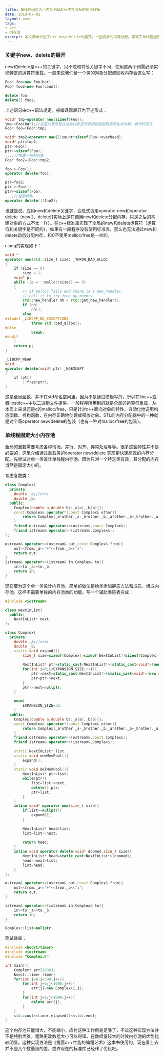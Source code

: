 ```yaml
---
title: 单线程固定大小内存池&&C++内存分配的初步理解
date: 2018-07-02
layout: post
tags: 
- c++ 
- 内存池
excerpt: 本文简单介绍了c++ new/delete的展开，一些初步的内存分配。实现了单线程固定大小的内存池。
---
```


### 关键字new、delete的展开

new和delete是c++的关键字，只不过和其他关键字不同，使用这两个词需必须实现特定的运算符重载。一般来说我们给一个类的对象分配或回收内存会这么写：

```cpp
Foo* foo=new Foo(bar);
Foo* foo2=new Foo[count];

delete foo;
delete[] foo2;
```

上述语句由c++语法规定，被编译器展开为下述形式：

```cpp
void* tmp=operator new(sizeof(Foo));
tmp->Foo(bar);//这里的意思是在这块内存空间调用构造函数实际生成对象，伪代码写法
Foo* foo=(Foo*)tmp;

void* tmp2=operator new[](count*sizeof(Foo)+overhead);
void* ptr=tmp2;
ptr->Foo();
ptr+=sizeof(Foo);
...;//构建一系列对象
Foo* foo2=(Foo*)tmp2;

foo->~Foo();
operator delete(foo);

ptr=foo2;
ptr->~Foo();
ptr+=sizeof(Foo);
...;//全部析构
operator delete[](foo2);
```

也就是说，应用new和delete关键字，会隐式调用operator new和operator delete（new[]、delete[]实际上是在调用new和delete分配内存，只是之后的构建对象的方式不太一样）。在c++标准库实现了全局的new和delete运算符（运算符和关键字是不同的）。如果有一段程序没有使用标准库，那么也无法通过new和delete动态分配内存，和C不使用malloc/free是一样的。

clang的实现如下：

```cpp
void *
operator new(std::size_t size) _THROW_BAD_ALLOC
{
    if (size == 0)
        size = 1;
    void* p;
    while ((p = ::malloc(size)) == 0)
    {
        // If malloc fails and there is a new_handler,
        // call it to try free up memory.
        std::new_handler nh = std::get_new_handler();
        if (nh)
            nh();
        else
#ifndef _LIBCPP_NO_EXCEPTIONS
            throw std::bad_alloc();
#else
            break;
#endif
    }
    return p;
}

_LIBCPP_WEAK
void
operator delete(void* ptr) _NOEXCEPT
{
    if (ptr)
        ::free(ptr);
}
```

这是全局函数，并不在std命名空间里。因为不是通过模板写的，所以在libc++或者libstdc++中以二进制文件提供。一般程序所用到的就是全局的运算符重载，从本质上来说还是c的malloc/free，只是针对c++面向对象的特性，自动化地调用构造函数、析构函数，在内存正确地创建或释放对象。STL的内存分配器中的一种就是对全局operator new/delete的包装（也有一种对malloc/free的包装）。

### 单线程固定大小内存池

全局的重载需要考虑各种情况，并行、对齐、异常处理等等。很多这些特性并不是必要的，这里介绍通过重载类的operator new/delete 实现更快速高效的内存分配。先尝试对单一类设计单线程内存池，因为只对一个特定类有效，其分配的内存当然是固定大小的。

考虑复数类：

```cpp
class Complex{
  private:
  	double _a;//a+bi
  	double _b;
  public:
  	Complex(double a,double b):_a(a),_b(b){};
  	const Complex& operator*(const Complex& other){
    	return Complex(_a*other._a-_b*other._b,_a*other._b+_b*other._a);
  	}
	friend ostream& operator<<(ostream&,const Complex&);
  	friend istream& operator>>(istream&,Complex&);
};

ostream& operator<<(ostream& out,const Complex& from){
	out<<from._a<<"+"<<from._b<<"i";
    return out;
}
istream& operator>>(istream& in,Complex& to){ 
  	in>>to._a>>to._b;
  	return in;
}
```

现在要为这个单一类设计内存池，简单的做法是给类添加静态方法和成员，组成内存池，这样不需要单独的内存池类的功能。写一个辅助类链表完成：

```cpp
#include <iostream>

class NextInList{
  public:
  	NextInList* next;
};

class Complex{
  private:
  	double _a;//a+bi
  	double _b;
  	static void expand(){
    	size_t size=sizeof(Complex)>sizeof(NextInList)?sizeof(Complex):sizeof(NextInList);
      	
      	NextInList* ptr=static_cast<NextInList*>(static_cast<void*>(new char[size]));
      	for(int i=0;i<EXPANSION_SIZE;++i){ 
        	ptr->next=static_cast<NextInList*>(static_cast<void*>(new char[size]));
          	ptr=ptr->next;
        }
      	ptr->next=nullptr;
  	}
  	
  	enum{
		EXPANSION_SIZE=32;
    }
  public:
  	Complex(double a,double b):_a(a),_b(b){};
  	const Complex& operator*(const Complex& other){
    	return Complex(_a*other._a-_b*other._b,_a*other._b+_b*other._a);
  	}
	friend ostream& operator<<(ostream&,const Complex&);
  	friend istream& operator>>(istream&,Complex&);
  
  	static NextInList* list;
  	static void newMemPool(){
    	expand();
  	}
  	static void delMemPool(){
    	NextInList* ptr=list;
      	while(ptr){
        	list=list->next;
          	delete[] ptr;
          	ptr=list;
      	}
  	}
  	inline void* operator new(size_t size){
    	if(list==nullptr){ 
        	expand();
        }
      	
      	NextInList* head=list;
      	list=list->next;
      	
      	return head;
  	}
  	inline void operator delete(void* doomed,size_t size){ 
    	NextInList* head=static_cast<NextInList*>(doomed);
      	head->next=list;
      	list=head;
    }
};

ostream& operator<<(ostream& out,const Complex& from){
	out<<from._a<<"+"<<from._b<<"i";
    return out;
}

istream& operator>>(istream& in,Complex& to){ 
  	in>>to._a>>to._b;
  	return in;
}

Complex::list=nullptr;
```

测试效率：

```cpp
#include <boost/timer>
#include <iostream>
#include "Complex.h"

int main(){
	Complex* arr[1000];
  	boost::timer timer;
  	for(int i=0;i<500;i++){
    	for(int j=0;j<1000;j++){ 
        	arr[j]=new Complex(i,j);
        }
      	for(int j=0;j<1000;j++){ 
        	delete arr[j];
        }
  	}
  	std::cout<<timer.elapsed()<<std::endl;
}
```

这个内存池只能增大，不能缩小，应付这种工作倒是足够了，不过这种实现方法并不是特别优雅。粗略更改数组大小可以得知，在数据量较大的时候内存池的优势比较明显。这种实现方法是《提高c++性能的编程艺术》这本书使用的，现在看上去并不是几个数量级的差，或许现在的标准库已经作了优化吧。

